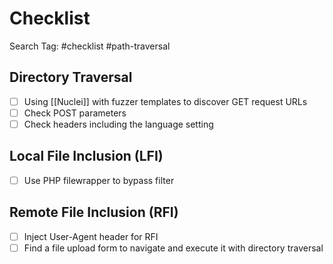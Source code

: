 # Checklist

Search Tag: #checklist #path-traversal

## Directory Traversal

- [ ] Using [[Nuclei]] with fuzzer templates to discover GET request URLs
- [ ] Check POST parameters
- [ ] Check headers including the language setting

## Local File Inclusion (LFI)

- [ ] Use PHP filewrapper to bypass filter

## Remote File Inclusion (RFI)

- [ ] Inject User-Agent header for RFI
- [ ] Find a file upload form to navigate and execute it with directory traversal